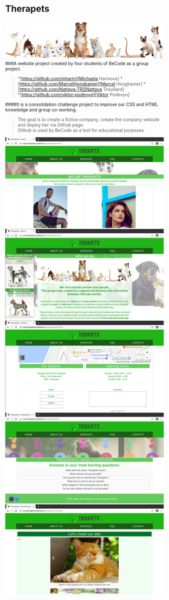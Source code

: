 # Therapets
![Image of animals](img/all-pets.jpeg)
###A website project created by four students of BeCode as a group project.


>*[https://github.com/mharin][Michaela Harinova]
*[https://github.com/MarcelHoogkamer][Marcel Hoogkamer]
*[https://github.com/Nattaya-TR][Nattaya Trouillard]    
*[https://github.com/viktor-podevyn][Viktor Podevyn]

####It is a consolidation challenge project to improve our CSS and HTML knowledge and group co-working.
> The goal is to create a fictive company, create the company website and deploy her via Github page.\
Github is used by BeCode as a tool for educational purposes.

[Viktor Podevyn]: https://github.com/viktor-podevyn

[Michaela Harinova]: https://github.com/mharin

[Marcel Hoogkamer]: https://github.com/MarcelHoogkamer

[Nattaya Trouillard]: https://github.com/Nattaya-TR

![Screenshot HOME page](img/INDEX.png)
![Screenshot ABOUT page](img/ABOUT.png)
![Screenshot CONTACT page](img/CONTACT.png)
![Screenshot FAQ page](img/FAQ.png)
![Screenshot SERVICE page](img/SERVICE.png)

